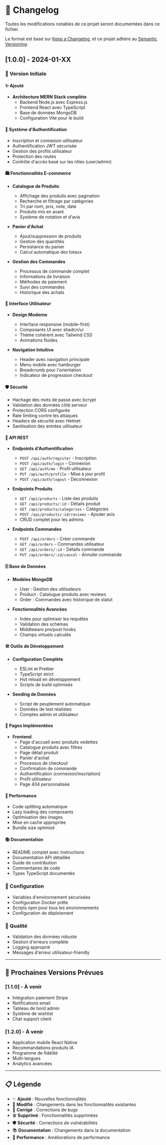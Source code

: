 # 📝 Changelog

Toutes les modifications notables de ce projet seront documentées dans ce fichier.

Le format est basé sur [Keep a Changelog](https://keepachangelog.com/fr/1.0.0/),
et ce projet adhère au [Semantic Versioning](https://semver.org/spec/v2.0.0.html).

## [1.0.0] - 2024-01-XX

### 🎉 Version Initiale

#### ✨ Ajouté
- **Architecture MERN Stack complète**
  - Backend Node.js avec Express.js
  - Frontend React avec TypeScript
  - Base de données MongoDB
  - Configuration Vite pour le build

#### 🔐 Système d'Authentification
- Inscription et connexion utilisateur
- Authentification JWT sécurisée
- Gestion des profils utilisateur
- Protection des routes
- Contrôle d'accès basé sur les rôles (user/admin)

#### 🛍️ Fonctionnalités E-commerce
- **Catalogue de Produits**
  - Affichage des produits avec pagination
  - Recherche et filtrage par catégories
  - Tri par nom, prix, note, date
  - Produits mis en avant
  - Système de notation et d'avis

- **Panier d'Achat**
  - Ajout/suppression de produits
  - Gestion des quantités
  - Persistance du panier
  - Calcul automatique des totaux

- **Gestion des Commandes**
  - Processus de commande complet
  - Informations de livraison
  - Méthodes de paiement
  - Suivi des commandes
  - Historique des achats

#### 🎨 Interface Utilisateur
- **Design Moderne**
  - Interface responsive (mobile-first)
  - Composants UI avec shadcn/ui
  - Thème cohérent avec Tailwind CSS
  - Animations fluides

- **Navigation Intuitive**
  - Header avec navigation principale
  - Menu mobile avec hamburger
  - Breadcrumb pour l'orientation
  - Indicateur de progression checkout

#### 🛡️ Sécurité
- Hachage des mots de passe avec bcrypt
- Validation des données côté serveur
- Protection CORS configurée
- Rate limiting contre les attaques
- Headers de sécurité avec Helmet
- Sanitisation des entrées utilisateur

#### 📡 API REST
- **Endpoints d'Authentification**
  - `POST /api/auth/register` - Inscription
  - `POST /api/auth/login` - Connexion
  - `GET /api/auth/me` - Profil utilisateur
  - `PUT /api/auth/profile` - Mise à jour profil
  - `POST /api/auth/logout` - Déconnexion

- **Endpoints Produits**
  - `GET /api/products` - Liste des produits
  - `GET /api/products/:id` - Détails produit
  - `GET /api/products/categories` - Catégories
  - `POST /api/products/:id/reviews` - Ajouter avis
  - CRUD complet pour les admins

- **Endpoints Commandes**
  - `POST /api/orders` - Créer commande
  - `GET /api/orders` - Commandes utilisateur
  - `GET /api/orders/:id` - Détails commande
  - `PUT /api/orders/:id/cancel` - Annuler commande

#### 🗄️ Base de Données
- **Modèles MongoDB**
  - User : Gestion des utilisateurs
  - Product : Catalogue produits avec reviews
  - Order : Commandes avec historique de statut

- **Fonctionnalités Avancées**
  - Index pour optimiser les requêtes
  - Validation des schémas
  - Middleware pre/post hooks
  - Champs virtuels calculés

#### 🛠️ Outils de Développement
- **Configuration Complète**
  - ESLint et Prettier
  - TypeScript strict
  - Hot reload en développement
  - Scripts de build optimisés

- **Seeding de Données**
  - Script de peuplement automatique
  - Données de test réalistes
  - Comptes admin et utilisateur

#### 📱 Pages Implémentées
- **Frontend**
  - Page d'accueil avec produits vedettes
  - Catalogue produits avec filtres
  - Page détail produit
  - Panier d'achat
  - Processus de checkout
  - Confirmation de commande
  - Authentification (connexion/inscription)
  - Profil utilisateur
  - Page 404 personnalisée

#### 🚀 Performance
- Code splitting automatique
- Lazy loading des composants
- Optimisation des images
- Mise en cache appropriée
- Bundle size optimisé

#### 📚 Documentation
- README complet avec instructions
- Documentation API détaillée
- Guide de contribution
- Commentaires de code
- Types TypeScript documentés

### 🔧 Configuration
- Variables d'environnement sécurisées
- Configuration Docker prête
- Scripts npm pour tous les environnements
- Configuration de déploiement

### 🧪 Qualité
- Validation des données robuste
- Gestion d'erreurs complète
- Logging approprié
- Messages d'erreur utilisateur-friendly

---

## 🚀 Prochaines Versions Prévues

### [1.1.0] - À venir
- Intégration paiement Stripe
- Notifications email
- Tableau de bord admin
- Système de wishlist
- Chat support client

### [1.2.0] - À venir
- Application mobile React Native
- Recommandations produits IA
- Programme de fidélité
- Multi-langues
- Analytics avancées

---

## 📋 Légende

- ✨ **Ajouté** : Nouvelles fonctionnalités
- 🔄 **Modifié** : Changements dans les fonctionnalités existantes
- 🐛 **Corrigé** : Corrections de bugs
- 🗑️ **Supprimé** : Fonctionnalités supprimées
- 🛡️ **Sécurité** : Corrections de vulnérabilités
- 📚 **Documentation** : Changements dans la documentation
- 🚀 **Performance** : Améliorations de performance

